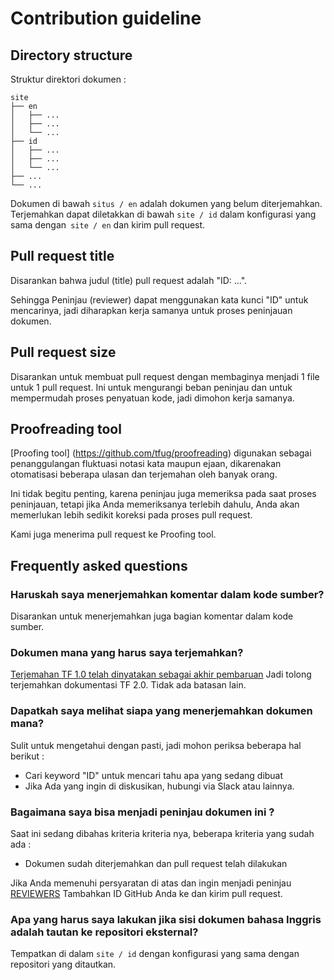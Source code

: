 # Contribution guideline

## Directory structure

Struktur direktori dokumen :

```
site
├── en
│   ├── ...
│   ├── ...
│   └── ...
├── id
│   ├── ...
│   ├── ...
│   └── ...
├── ...
└── ...
```

Dokumen di bawah `situs / en` adalah dokumen yang belum diterjemahkan.
Terjemahkan dapat diletakkan di bawah `site / id` dalam konfigurasi yang sama
dengan` site / en` dan kirim pull request.

## Pull request title

Disarankan bahwa judul (title) pull request adalah "ID: ...".

Sehingga Peninjau (reviewer) dapat menggunakan kata kunci "ID" untuk mencarinya,
jadi diharapkan kerja samanya untuk proses peninjauan dokumen.

## Pull request size

Disarankan untuk membuat pull request dengan membaginya menjadi 1 file untuk 1
pull request. Ini untuk mengurangi beban peninjau dan untuk mempermudah proses
penyatuan kode, jadi dimohon kerja samanya.

## Proofreading tool

[Proofing tool] (https://github.com/tfug/proofreading) digunakan sebagai
penanggulangan fluktuasi notasi kata maupun ejaan, dikarenakan otomatisasi
beberapa ulasan dan terjemahan oleh banyak orang.

Ini tidak begitu penting, karena peninjau juga memeriksa pada saat proses
peninjauan, tetapi jika Anda memeriksanya terlebih dahulu, Anda akan memerlukan
lebih sedikit koreksi pada proses pull request.

Kami juga menerima pull request ke Proofing tool.

## Frequently asked questions

### Haruskah saya menerjemahkan komentar dalam kode sumber?

Disarankan untuk menerjemahkan juga bagian komentar dalam kode sumber.

### Dokumen mana yang harus saya terjemahkan?

[Terjemahan TF 1.0 telah dinyatakan sebagai akhir pembaruan](https://groups.google.com/a/tensorflow.org/forum/#!msg/docs/vO0gQnEXcSM/YK_ybv7tBQAJ)
Jadi tolong terjemahkan dokumentasi TF 2.0. Tidak ada batasan lain.

### Dapatkah saya melihat siapa yang menerjemahkan dokumen mana?

Sulit untuk mengetahui dengan pasti, jadi mohon periksa beberapa hal berikut :

* Cari keyword "ID" untuk mencari tahu apa yang sedang dibuat 
* Jika Ada yang ingin di diskusikan, hubungi via Slack atau lainnya.

### Bagaimana saya bisa menjadi peninjau dokumen ini ?

Saat ini sedang dibahas kriteria kriteria nya, beberapa kriteria yang sudah ada :

* Dokumen sudah diterjemahkan dan pull request telah dilakukan

Jika Anda memenuhi persyaratan di atas dan ingin menjadi peninjau
[REVIEWERS](https://github.com/tensorflow/docs/blob/master/site/ja/REVIEWERS)
Tambahkan ID GitHub Anda ke dan kirim pull request.

### Apa yang harus saya lakukan jika sisi dokumen bahasa Inggris adalah tautan ke repositori eksternal?

Tempatkan di dalam `site / id` dengan konfigurasi yang sama dengan repositori
yang ditautkan.
